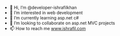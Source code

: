 - 👋 Hi, I’m @developer-ishrafilkhan
- 👀 I’m interested in web development
- 🌱 I’m currently learning asp.net c#
- 💞️ I’m looking to collaborate on asp.net MVC projects
- 📫 How to reach me www.ishrafil.com

<!---
developer-ishrafilkhan/developer-ishrafilkhan is a ✨ special ✨ repository because its `README.md` (this file) appears on your GitHub profile.
You can click the Preview link to take a look at your changes.
--->
